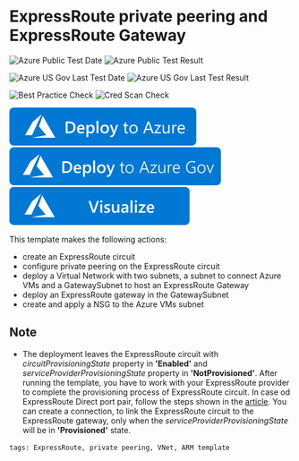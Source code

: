 # ExpressRoute private peering and ExpressRoute Gateway
![Azure Public Test Date](https://azurequickstartsservice.blob.core.windows.net/badges/101-expressroute-private-peering-vnet/PublicLastTestDate.svg)
![Azure Public Test Result](https://azurequickstartsservice.blob.core.windows.net/badges/101-expressroute-private-peering-vnet/PublicDeployment.svg)

![Azure US Gov Last Test Date](https://azurequickstartsservice.blob.core.windows.net/badges/101-expressroute-private-peering-vnet/FairfaxLastTestDate.svg)
![Azure US Gov Last Test Result](https://azurequickstartsservice.blob.core.windows.net/badges/101-expressroute-private-peering-vnet/FairfaxDeployment.svg)

![Best Practice Check](https://azurequickstartsservice.blob.core.windows.net/badges/101-expressroute-private-peering-vnet/BestPracticeResult.svg)
![Cred Scan Check](https://azurequickstartsservice.blob.core.windows.net/badges/101-expressroute-private-peering-vnet/CredScanResult.svg)

[![Deploy To Azure](https://raw.githubusercontent.com/Azure/azure-quickstart-templates/master/1-CONTRIBUTION-GUIDE/images/deploytoazure.svg?sanitize=true)](https://portal.azure.com/#create/Microsoft.Template/uri/https%3A%2F%2Fraw.githubusercontent.com%2FAzure%2Fazure-quickstart-templates%2Fmaster%2F101-expressroute-private-peering-vnet%2Fazuredeploy.json)
[![Deploy To Azure US Gov](https://raw.githubusercontent.com/Azure/azure-quickstart-templates/master/1-CONTRIBUTION-GUIDE/images/deploytoazuregov.svg?sanitize=true)](https://portal.azure.us/#create/Microsoft.Template/uri/https%3A%2F%2Fraw.githubusercontent.com%2FAzure%2Fazure-quickstart-templates%2Fmaster%2F101-expressroute-private-peering-vnet%2Fazuredeploy.json)
[![Visualize](https://raw.githubusercontent.com/Azure/azure-quickstart-templates/master/1-CONTRIBUTION-GUIDE/images/visualizebutton.svg?sanitize=true)](http://armviz.io/#/?load=https%3A%2F%2Fraw.githubusercontent.com%2FAzure%2Fazure-quickstart-templates%2Fmaster%2F101-expressroute-private-peering-vnet%2Fazuredeploy.json)    

This template makes the following actions:
* create an ExpressRoute circuit
* configure private peering on the ExpressRoute circuit
* deploy a Virtual Network with two subnets, a subnet to connect Azure VMs and a GatewaySubnet to host an ExpressRoute Gateway
* deploy an ExpressRoute gateway in the GatewaySubnet
* create and apply a NSG to the Azure VMs subnet 



## Note
* The deployment leaves the ExpressRoute circuit with *circuitProvisioningState* property in **'Enabled'** and *serviceProviderProvisioningState* property in **'NotProvisioned'**. After running the template, you have to work with your ExpressRoute provider to complete the provisioning process of ExpressRoute circuit. In case od ExpressRoute Direct port pair, follow the steps shown in the [article](https://docs.microsoft.com/en-us/azure/expressroute/expressroute-howto-erdirect).
You can create a connection, to link the ExpressRoute circuit to the ExpressRoute gateway, only when the *serviceProviderProvisioningState* will be in **'Provisioned'** state.

```
tags: ExpressRoute, private peering, VNet, ARM template
```